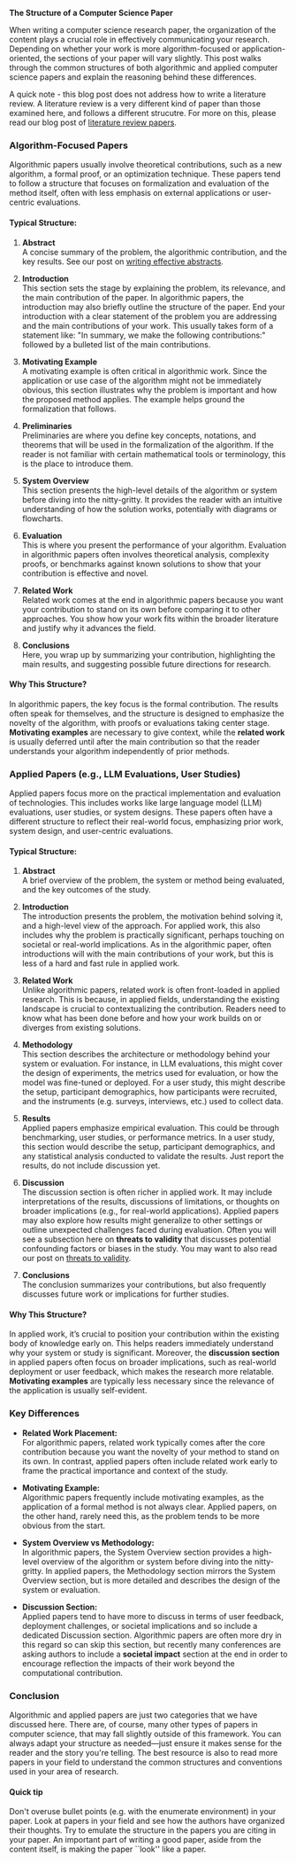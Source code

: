 **The Structure of a Computer Science Paper**

When writing a computer science research paper, the organization of the content plays a crucial role in effectively communicating your research. Depending on whether your work is more algorithm-focused or application-oriented, the sections of your paper will vary slightly. This post walks through the common structures of both algorithmic and applied computer science papers and explain the reasoning behind these differences.

A quick note - this blog post does not address how to write a literature review. 
A literature review is a very different kind of paper than those examined here, and follows a different strucutre.
For more on this, please read our blog post of [literature review papers](/blog).

### Algorithm-Focused Papers

Algorithmic papers usually involve theoretical contributions, such as a new algorithm, a formal proof, or an optimization technique. These papers tend to follow a structure that focuses on formalization and evaluation of the method itself, often with less emphasis on external applications or user-centric evaluations.

#### Typical Structure:
1. **Abstract**  
   A concise summary of the problem, the algorithmic contribution, and the key results. See our post on [writing effective abstracts](./how_to_abstract.md).

2. **Introduction**  
   This section sets the stage by explaining the problem, its relevance, and the main contribution of the paper. In algorithmic papers, the introduction may also briefly outline the structure of the paper. End your introduction with a clear statement of the problem you are addressing and the main contributions of your work. This usually takes form of a statement like: "In summary, we make the following contributions:" followed by a bulleted list of the main contributions.

3. **Motivating Example**  
   A motivating example is often critical in algorithmic work. Since the application or use case of the algorithm might not be immediately obvious, this section illustrates why the problem is important and how the proposed method applies. The example helps ground the formalization that follows.

4. **Preliminaries**  
   Preliminaries are where you define key concepts, notations, and theorems that will be used in the formalization of the algorithm. If the reader is not familiar with certain mathematical tools or terminology, this is the place to introduce them.

5. **System Overview**  
   This section presents the high-level details of the algorithm or system before diving into the nitty-gritty. It provides the reader with an intuitive understanding of how the solution works, potentially with diagrams or flowcharts.

6. **Evaluation**  
   This is where you present the performance of your algorithm. Evaluation in algorithmic papers often involves theoretical analysis, complexity proofs, or benchmarks against known solutions to show that your contribution is effective and novel.

7. **Related Work**  
   Related work comes at the end in algorithmic papers because you want your contribution to stand on its own before comparing it to other approaches. You show how your work fits within the broader literature and justify why it advances the field.

8. **Conclusions**  
   Here, you wrap up by summarizing your contribution, highlighting the main results, and suggesting possible future directions for research.

#### Why This Structure?

In algorithmic papers, the key focus is the formal contribution. The results often speak for themselves, and the structure is designed to emphasize the novelty of the algorithm, with proofs or evaluations taking center stage. **Motivating examples** are necessary to give context, while the **related work** is usually deferred until after the main contribution so that the reader understands your algorithm independently of prior methods.

### Applied Papers (e.g., LLM Evaluations, User Studies)

Applied papers focus more on the practical implementation and evaluation of technologies. This includes works like large language model (LLM) evaluations, user studies, or system designs. These papers often have a different structure to reflect their real-world focus, emphasizing prior work, system design, and user-centric evaluations.

#### Typical Structure:
1. **Abstract**  
   A brief overview of the problem, the system or method being evaluated, and the key outcomes of the study.

2. **Introduction**  
   The introduction presents the problem, the motivation behind solving it, and a high-level view of the approach. For applied work, this also includes why the problem is practically significant, perhaps touching on societal or real-world implications. As in the algorithmic paper, often introductions will with the main contributions of your work, but this is less of a hard and fast rule in applied work.

3. **Related Work**  
   Unlike algorithmic papers, related work is often front-loaded in applied research. This is because, in applied fields, understanding the existing landscape is crucial to contextualizing the contribution. Readers need to know what has been done before and how your work builds on or diverges from existing solutions.

4. **Methodology**  
   This section describes the architecture or methodology behind your system or evaluation. For instance, in LLM evaluations, this might cover the design of experiments, the metrics used for evaluation, or how the model was fine-tuned or deployed. For a user study, this might describe the setup, participant demographics, how participants were recruited, and the instruments (e.g. surveys, interviews, etc.) used to collect data.

5. **Results**  
   Applied papers emphasize empirical evaluation. This could be through benchmarking, user studies, or performance metrics. In a user study, this section would describe the setup, participant demographics, and any statistical analysis conducted to validate the results. Just report the results, do not include discussion yet.

6. **Discussion**  
   The discussion section is often richer in applied work. It may include interpretations of the results, discussions of limitations, or thoughts on broader implications (e.g., for real-world applications). Applied papers may also explore how results might generalize to other settings or outline unexpected challenges faced during evaluation. Often you will see a subsection here on **threats to validity** that discusses potential confounding factors or biases in the study. You may want to also read our post on [threats to validity](./threats_to_validity.md).

7. **Conclusions**  
   The conclusion summarizes your contributions, but also frequently discusses future work or implications for further studies.

#### Why This Structure?

In applied work, it’s crucial to position your contribution within the existing body of knowledge early on. This helps readers immediately understand why your system or study is significant. Moreover, the **discussion section** in applied papers often focus on broader implications, such as real-world deployment or user feedback, which makes the research more relatable. **Motivating examples** are typically less necessary since the relevance of the application is usually self-evident.

### Key Differences

- **Related Work Placement:**  
   For algorithmic papers, related work typically comes after the core contribution because you want the novelty of your method to stand on its own. In contrast, applied papers often include related work early to frame the practical importance and context of the study.
  
- **Motivating Example:**  
   Algorithmic papers frequently include motivating examples, as the application of a formal method is not always clear. Applied papers, on the other hand, rarely need this, as the problem tends to be more obvious from the start.

- **System Overview vs Methodology:**  
   In algorithmic papers, the System Overview section provides a high-level overview of the algorithm or system before diving into the nitty-gritty. In applied papers, the Methodology section mirrors the System Overview section, but is more detailed and describes the design of the system or evaluation.

- **Discussion Section:**  
   Applied papers tend to have more to discuss in terms of user feedback, deployment challenges, or societal implications and so include a dedicated Discussion section. Algorithmic papers are often more dry in this regard so can skip this section, but recently many conferences are asking authors to include a **societal impact** section at the end in order to encourage reflection the impacts of their work beyond the computational contribution.

### Conclusion

Algorithmic and applied papers are just two categories that we have discussed here.
There are, of course, many other types of papers in computer science, that may fall slightly outside of this framework.
You can always adapt your structure as needed—just ensure it makes sense for the reader and the story you're telling.
The best resource is also to read more papers in your field to understand the common structures and conventions used in your area of research.

#### Quick tip

Don't overuse bullet points (e.g. with the enumerate environment) in your paper.
Look at papers in your field and see how the authors have organized their thoughts.
Try to emulate the structure in the papers you are citing in your paper.
An important part of writing a good paper, aside from the content itself, is making the paper ``look'' like a paper.
